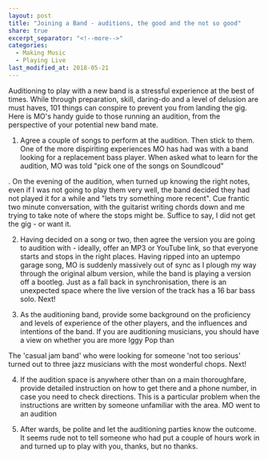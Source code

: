 ```yaml
---
layout: post
title: "Joining a Band - auditions, the good and the not so good"
share: true
excerpt_separator: "<!--more-->"
categories:
  - Making Music
  - Playing Live
last_modified_at: 2018-05-21
---
```

Auditioning to play with a new band is a stressful experience at the best of times. While   through preparation, skill, daring-do and a level of delusion are must haves, 101 things can conspire to prevent you from landing the gig. Here is MO's handy guide to those running an audition, from the perspective of your potential new band mate. 
<!--more-->


1. Agree a couple of songs to perform at the audition. Then stick to them. One of the more dispiriting experiences MO has had was with a band looking for a replacement bass player. When asked what to learn for the audition, MO was told "pick one of the songs on Soundlcoud"




. On the evening of the audition, when turned up knowing the right notes, even if I was not going to play them very well, the band decided they had not played it for a while and "lets try something more recent". Cue frantic two minute conversation, with the guitarist writing chords down and me trying to take note of where the stops might be. Suffice to say, I did not get the gig - or want it.

2. Having decided on a song or two, then agree the version you are going to audition with - ideally, offer an MP3 or YouTube link, so that everyone starts and stops in the right places. Having ripped into an uptempo garage song, MO is suddenly massively out of sync as I plough my way through the original album version, while the band is playing a version off a bootleg. Just as a fall back in synchronisation, there is an unexpected space where the live version of the track has a 16 bar bass solo. Next!

3. As the auditioning band, provide some background on the proficiency and levels of experience of the other players, and the influences and intentions of the band. If you are auditioning musicians, you should have a view on whether you are more Iggy Pop than 

  The 'casual jam band' who were looking for someone 'not too serious' turned out to three jazz musicians with the most wonderful chops. Next!

4. If the audition space is anywhere other than on a main thoroughfare, provide detailed instruction on how to get there and a phone number, in case you need to check directions. This is a particular problem when the instructions are written by someone unfamiliar with the area. MO went to an audition 

5. After wards, be polite and let the auditioning parties know the outcome. It seems rude not to tell someone who had put a couple of hours work in and turned up to play with you, thanks, but no thanks.  
